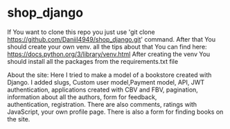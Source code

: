 # shop_django
If You want to clone this repo you just use 'git clone https://github.com/Daniil4949/shop_django.git' command. 
After that You should create your own venv. all the tips about that You can find here: https://docs.python.org/3/library/venv.html
After creating the venv You should install all the packages from the requirements.txt file


About the site:
Here I tried to make a model of a bookstore created with Django. I added slugs, Custom user model,Payment model, API, JWT authentication, 
applications created with CBV and FBV, pagination, information about all the authors, form for feedback,  
authentication, registration. There are also comments, ratings with JavaScript, your own profile page. 
There is also a form for finding books on the site. 
